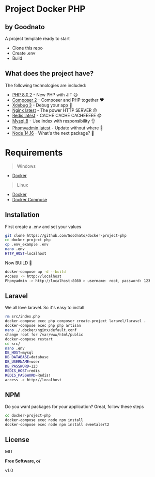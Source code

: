 # Project Docker PHP
## by Goodnato

A project template ready to start

- Clone this repo
- Create .env
- Build

## What does the project have?

The following technologies are included:

- [PHP 8.0.2](https://www.php.net/) - New PHP with JIT 😃
- [Composer 2](https://getcomposer.org/) - Composer and PHP together ❤️
- [Xdebug 3](https://xdebug.org/) - Debug your app 🧐
- [Nginx latest](https://www.nginx.com/) - The power HTTP SERVER 😮
- [Redis latest](https://redis.io/) - CACHE CACHE CACHEEEEE 😎
- [Mysql 8](https://www.mysql.com/) - Use index with responsibility 👌
- [Phpmyadmin latest](https://www.phpmyadmin.net/) - Update without where 🎲
- [Node 14.16](https://nodejs.org/en/) - What's the next package? 👀

# Requirements

> Windows
- [Docker](https://docs.docker.com/engine/install/)

> Linux
- [Docker](https://docs.docker.com/engine/install/)
- [Docker Compose](https://docs.docker.com/compose/install/)

## Installation

First create a .env and set your values

```sh
git clone https://github.com/Goodnato/docker-project-php
cd docker-project-php
cp .env_example .env
nano .env
HTTP_HOST=localhost
```

Now BUILD 🙌

```sh
docker-compose up -d --build
Access -> http://localhost
Phpmyadmin -> http://localhost:8080 > username: root, password: 123
```

## Laravel

We all love laravel. So it's easy to install

```sh
rm src/index.php
docker-compose exec php composer create-project laravel/laravel .
docker-compose exec php php artisan
nano ./.docker/nginx/default.conf
change root for /var/www/html/public
docker-compose restart
cd src/
nano .env
DB_HOST=mysql
DB_DATABASE=database
DB_USERNAME=user
DB_PASSWORD=123
REDIS_HOST=redis
REDIS_PASSWORD=Redis!
access -> http://localhost
```

## NPM

Do you want packages for your application? Great, follow these steps

```sh
cd docker-project-php
docker-compose exec node npm install
docker-compose exec node npm install sweetalert2
```

## License

MIT

**Free Software, o/**

v1.0